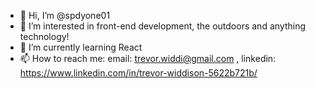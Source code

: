- 👋 Hi, I’m @spdyone01
- 👀 I’m interested in front-end development, the outdoors and anything technology!
- 🌱 I’m currently learning React
- 📫 How to reach me:  email: trevor.widdi@gmail.com , linkedin: https://www.linkedin.com/in/trevor-widdison-5622b721b/

<!---
spdyone01/spdyone01 is a ✨ special ✨ repository because its `README.md` (this file) appears on your GitHub profile.
You can click the Preview link to take a look at your changes.
--->
